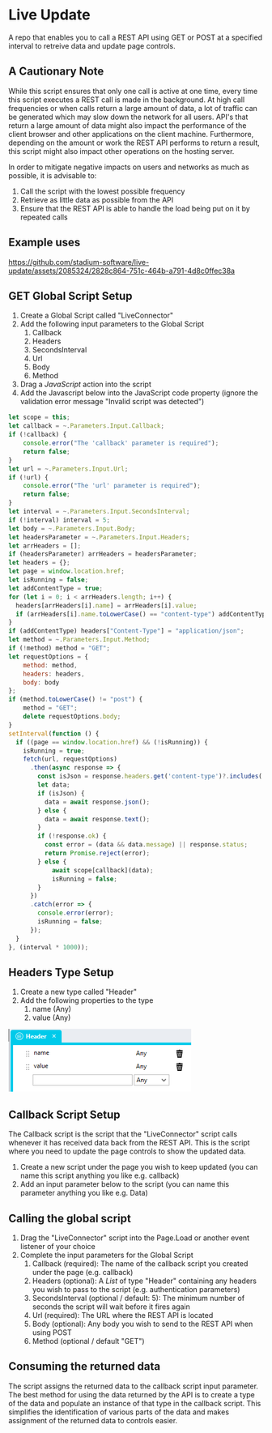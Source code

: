 # Live Update

A repo that enables you to call a REST API using GET or POST at a specified interval to retreive data and update page controls. 

## A Cautionary Note
While this script ensures that only one call is active at one time, every time this script executes a REST call is made in the background. At high call frequencies or when calls return a large amount of data, a lot of traffic can be generated which may slow down the network for all users. API's that return a large amount of data might also impact the performance of the client browser and other applications on the client machine. Furthermore, depending on the amount or work the REST API performs to return a result, this script might also impact other operations on the hosting server. 

In order to mitigate negative impacts on users and networks as much as possible, it is advisable to:

1. Call the script with the lowest possible frequency
2. Retrieve as little data as possible from the API
3. Ensure that the REST API is able to handle the load being put on it by repeated calls

## Example uses
https://github.com/stadium-software/live-update/assets/2085324/2828c864-751c-464b-a791-4d8c0ffec38a

## GET Global Script Setup
1. Create a Global Script called "LiveConnector"
2. Add the following input parameters to the Global Script
   1. Callback
   2. Headers
   3. SecondsInterval
   4. Url
   5. Body
   6. Method
3. Drag a *JavaScript* action into the script
4. Add the Javascript below into the JavaScript code property (ignore the validation error message "Invalid script was detected")
```javascript
let scope = this;
let callback = ~.Parameters.Input.Callback;
if (!callback) {
    console.error("The 'callback' parameter is required");
    return false;
}
let url = ~.Parameters.Input.Url;
if (!url) {
    console.error("The 'url' parameter is required");
    return false;
}
let interval = ~.Parameters.Input.SecondsInterval;
if (!interval) interval = 5;
let body = ~.Parameters.Input.Body;
let headersParameter = ~.Parameters.Input.Headers;
let arrHeaders = [];
if (headersParameter) arrHeaders = headersParameter;
let headers = {};
let page = window.location.href;
let isRunning = false;
let addContentType = true;
for (let i = 0; i < arrHeaders.length; i++) {
  headers[arrHeaders[i].name] = arrHeaders[i].value;
  if (arrHeaders[i].name.toLowerCase() == "content-type") addContentType = false;
}
if (addContentType) headers["Content-Type"] = "application/json";
let method = ~.Parameters.Input.Method;
if (!method) method = "GET";
let requestOptions = {
    method: method,
    headers: headers,
    body: body
};
if (method.toLowerCase() != "post") {
    method = "GET";
    delete requestOptions.body;
}
setInterval(function () { 
  if ((page == window.location.href) && (!isRunning)) {
    isRunning = true;
    fetch(url, requestOptions)
      .then(async response => {
        const isJson = response.headers.get('content-type')?.includes('application/json');
        let data;
        if (isJson) {
          data = await response.json();
        } else {
          data = await response.text();
        }
        if (!response.ok) {
          const error = (data && data.message) || response.status;
          return Promise.reject(error);
        } else {
            await scope[callback](data);
            isRunning = false;
        }
      })
      .catch(error => {
        console.error(error);
        isRunning = false;
      });
  }
}, (interval * 1000));
```

## Headers Type Setup
1. Create a new type called "Header"
2. Add the following properties to the type
   1. name (Any)
   2. value (Any)

![Header Type](images/HeaderType.png)

## Callback Script Setup
The Callback script is the script that the "LiveConnector" script calls whenever it has received data back from the REST API. This is the script where you need to update the page controls to show the updated data. 

1. Create a new script under the page you wish to keep updated (you can name this script anything you like e.g. callback)
2. Add an input parameter below to the script (you can name this parameter anything you like e.g. Data)

## Calling the global script
1. Drag the "LiveConnector" script into the Page.Load or another event listener of your choice
2. Complete the input parameters for the Global Script
   1. Callback (required): The name of the callback script you created under the page (e.g. callback)
   2. Headers (optional): A *List* of type "Header" containing any headers you wish to pass to the script (e.g. authentication parameters)
   3. SecondsInterval (optional / default: 5): The minimum number of seconds the script will wait before it fires again
   4. Url (required): The URL where the REST API is located
   5. Body (optional): Any body you wish to send to the REST API when using POST
   6. Method (optional / default "GET")

## Consuming the returned data
The script assigns the returned data to the callback script input parameter. The best method for using the data returned by the API is to create a type of the data and populate an instance of that type in the callback script. This simplifies the identification of various parts of the data and makes assignment of the returned data to controls easier. 

